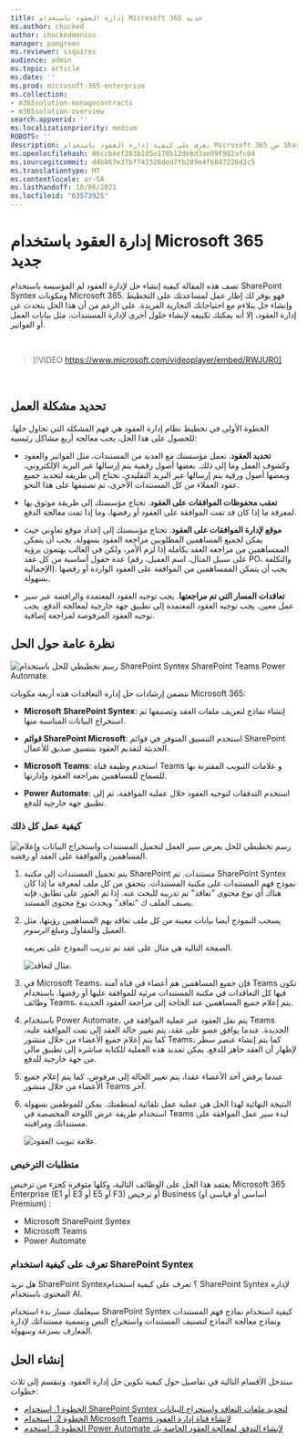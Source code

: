 ```yaml
---
title: إدارة العقود باستخدام Microsoft 365 جديد
ms.author: chucked
author: chuckedmonson
manager: pamgreen
ms.reviewer: ssquires
audience: admin
ms.topic: article
ms.date: ''
ms.prod: microsoft-365-enterprise
ms.collection:
- m365solution-managecontracts
- m365solution-overview
search.appverid: ''
ms.localizationpriority: medium
ROBOTS: ''
description: تعرف على كيفية إدارة العقود باستخدام Microsoft 365 من SharePoint Syntex SharePoint وقوائم Microsoft Teams Power Automate.
ms.openlocfilehash: 86ccbeef283b165e178b12debd3ae99f982afc04
ms.sourcegitcommit: d4b867e37bf741528ded7fb289e4f6847228d2c5
ms.translationtype: MT
ms.contentlocale: ar-SA
ms.lasthandoff: 10/06/2021
ms.locfileid: "63573925"
---
```

# <a name="manage-contracts-using-a-microsoft-365-solution"></a>إدارة العقود باستخدام Microsoft 365 جديد

تصف هذه المقالة كيفية إنشاء حل لإدارة العقود لم المؤسسة باستخدام SharePoint Syntex ومكونات Microsoft 365. فهو يوفر لك إطار عمل لمساعدتك على التخطيط وإنشاء حل يتلاءم مع احتياجاتك التجارية الفريدة. على الرغم من أن هذا الحل يتحدث عن إدارة العقود، إلا أنه يمكنك تكييفه لإنشاء حلول أخرى لإدارة المستندات، مثل بيانات العمل أو الفواتير.

</br>

> [!VIDEO https://www.microsoft.com/videoplayer/embed/RWJUR0]

</br>

## <a name="identify-the-business-problem"></a>تحديد مشكلة العمل

الخطوة الأولى في تخطيط نظام إدارة العقود هي فهم المشكلة التي تحاول حلها. للحصول على هذا الحل، يجب معالجة أربع مشاكل رئيسية:

- **تحديد العقود**. تعمل مؤسستك مع العديد من المستندات، مثل الفواتير والعقود وكشوف العمل وما إلى ذلك.  بعضها أصول رقمية يتم إرسالها عبر البريد الإلكتروني، وبعضها أصول ورقية يتم إرسالها عبر البريد التقليدي. تحتاج إلى طريقة لتحديد جميع عقود العملاء من كل المستندات الأخرى، ثم تصنيفها على هذا النحو.

- **تعقب محفوظات الموافقات على العقود**. تحتاج مؤسستك إلى طريقة موثوق بها لمعرفة ما إذا كان قد تمت الموافقة على العقود أو رفضها، وما إذا تمت معالجة الدفع. 

- **موقع لإدارة الموافقات على العقود**. تحتاج مؤسستك إلى إعداد موقع تعاوني حيث يمكن لجميع المساهمين المطلوبين مراجعة العقود بسهولة. يجب أن يتمكن الممساهمين من مراجعة العقد بكامله إذا لزم الأمر، ولكن في الغالب يهتمون برؤية عدة حقول أساسية من كل عقد (على سبيل المثال، اسم العميل، رقم PO، والتكلفة الإجمالية). يجب أن يتمكن الممساهمين من الموافقة على العقود الواردة أو رفضها بسهولة.

- **تعاقدات المسار التي تم مراجعتها**. يجب توجيه العقود المعتمدة والرافضة عبر سير عمل معين. يجب توجيه العقود المعتمدة إلى تطبيق جهة خارجية لمعالجة الدفع. يجب توجيه العقود المرفوضة لمراجعة إضافية.

## <a name="overview-of-the-solution"></a>نظرة عامة حول الحل

  ![رسم تخطيطي للحل باستخدام SharePoint Syntex SharePoint Teams Power Automate.](../media/content-understanding/syntex-solution-manage-contracts-setup-steps.png)

تتضمن إرشادات حل إدارة التعاقدات هذه أربعة مكونات Microsoft 365:

- **Microsoft SharePoint Syntex**: إنشاء نماذج لتعريف ملفات العقد وتصنيفها ثم استخراج البيانات المناسبة منها.

- **قوائم SharePoint Microsoft**: استخدم التنسيق المتوفر في قوائم SharePoint الحديثة لتقديم العقود بتنسيق صديق للأعمال.

- **Microsoft Teams**: استخدم وظيفة قناة Teams و علامات التبويب المقترنة بها للسماح للمساهمين بمراجعة العقود وإدارتها.

- **Power Automate**: استخدم التدفقات لتوجيه العقود خلال عملية الموافقة، ثم إلى تطبيق جهة خارجية للدفع.

### <a name="how-it-all-works"></a>كيفية عمل كل ذلك

  ![رسم تخطيطي للحل يعرض سير العمل لتحميل المستندات واستخراج البيانات وإعلام المساهمين والموافقة على العقد أو رفضه.](../media/content-understanding/syntex-solution-manage-contracts-overview.png)

1. يتم تحميل المستندات إلى مكتبة SharePoint مستندات. تم SharePoint Syntex نموذج فهم المستندات على مكتبة المستندات. يتحقق من كل ملف لمعرفة ما إذا كان هناك أي نوع محتوى "تعاقد" تم تدريبه للبحث عنه. إذا تم العثور على تطابق، فإنه يصنف الملف ك "تعاقد" ويحدث نوع محتوى المستند.

2. يسحب النموذج أيضا بيانات معينة من كل ملف تعاقد يهم المساهمين رؤيتها، مثل العميل والمقاول ومبلغ *الرسوم*.

    الصفحة التالية هي مثال على عقد تم تدريب النموذج على تعريفه.

      ![مثال لتعاقد.](../media/content-understanding/contract.png)

3. في Microsoft Teams، فإن جميع المساهمين هم أعضاء في قناة آمنة Teams تكون فيها كل التعاقدات في مكتبة المستندات مرئية للموافقة عليها أو رفضها. باستخدام وظائف Teams، يتم إعلام جميع المساهمين عند الحاجة إلى مراجعة العقود الجديدة.

4. باستخدام Power Automate، يتم نقل العقود عبر عملية الموافقة في Teams الجديدة. عندما يوافق عضو على عقد، يتم تغيير حالة العقد إلى تمت الموافقة عليه، كما يتم إعلام جميع الأعضاء من خلال منشور Teams، كما يتم إنشاء عنصر سطر لإظهار أن العقد جاهز للدفع. يمكن تمديد هذه العملية للكتابة مباشرة إلى تطبيق مالي من جهة خارجية للدفع.

5. عندما يرفض أحد الأعضاء عقدا، يتم تغيير الحالة إلى مرفوض، كما يتم إعلام جميع الأعضاء من خلال منشور Teams آخر.

6. النتيجة النهائية لهذا الحل هي عملية عمل تلقائية لمنظمتك. يمكن للموظفين بسهولة استخدام طريقة عرض اللوحة المخصصة في Teams لبدء سير عمل الموافقة على مستنداتك ومراقبته. 

     ![علامة تبويب العقود.](../media/content-understanding/tile-view.png)

### <a name="licensing-requirements"></a>متطلبات الترخيص

يعتمد هذا الحل على الوظائف التالية، وكلها متوفرة كجزء من ترخيص Microsoft 365 Enterprise (E1 أو E3 أو E5 أو F3) أو ترخيص Business (أساسي أو قياسي أو Premium) :

- Microsoft SharePoint Syntex
- Microsoft Teams
- Power Automate

### <a name="learn-how-to-use-sharepoint-syntex"></a>تعرف على كيفية استخدام SharePoint Syntex

هل تريد SharePoint Syntex؟ تعرف على كيفية استخدام SharePoint Syntex لإدارة المحتوى باستخدام AI.

سيعلمك مسار بدء استخدام SharePoint Syntex كيفية استخدام نماذج فهم المستندات ونماذج معالجة النماذج لتصنيف المستندات واستخراج النص وتسمية مستنداتك لإدارة المعارف بسرعة وسهولة.[](/learn/paths/syntex-get-started)

## <a name="create-the-solution"></a>إنشاء الحل

ستدخل الأقسام التالية في تفاصيل حول كيفية تكوين حل إدارة العقود. وتنقسم إلى ثلاث خطوات:

- [الخطوة 1. استخدام SharePoint Syntex لتحديد ملفات التعاقد واستخراج البيانات](solution-manage-contracts-step1.md)
- [الخطوة 2. استخدام Microsoft Teams لإنشاء قناة إدارة العقود](solution-manage-contracts-step2.md)
- [الخطوة 3. استخدم Power Automate لإنشاء التدفق لمعالجة العقود الخاصة بك](solution-manage-contracts-step3.md)

